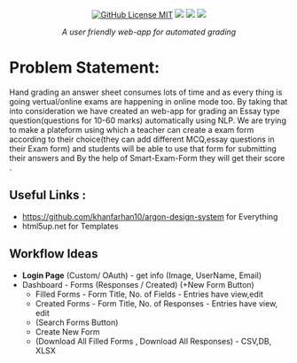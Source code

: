 <p align="center">
<img alt="" src="https://i.ibb.co/jTyNBNs/facebook-cover-photo-2.png" />
<br/>
<a href="LICENSE"><img alt="GitHub License MIT" src="https://img.shields.io/github/license/soumya997/Smart-Exam-Form?style=for-the-badge"></a>
<img src="https://forthebadge.com/images/badges/built-with-love.svg">     <img src="https://forthebadge.com/images/badges/made-with-python.svg">    <img src="https://forthebadge.com/images/badges/open-source.svg">


<center><i>A user friendly web-app for automated grading</i></center>
 
 

 

</p>

# Problem Statement:
Hand grading an answer sheet consumes lots of time and as every thing is going vertual/online exams are happening in online mode too. By taking that into consideration we have created an web-app for grading an Essay type question(questions for 10-60 marks) automatically using NLP. We are trying to make a plateform using which a teacher can create a exam form according to their choice(they can add different MCQ,essay questions in their Exam form) and students will be able to use that form for submitting their answers and By the help of Smart-Exam-Form they will get their score .  


## Useful Links :
- https://github.com/khanfarhan10/argon-design-system for Everything
- html5up.net for Templates

## Workflow Ideas
- **Login Page** (Custom/ OAuth) - get info (Image, UserName, Email)
- Dashboard - Forms (Responses / Created) (+New Form Button)
  -  Filled Forms - Form Title, No. of Fields - Entries have view,edit
  -  Created Forms - Form Title, No. of Responses - Entries have view, edit
  -  (Search Forms Button)
  -  Create New Form
  -  (Download All Filled Forms , Download All Responses) - CSV,DB, XLSX
